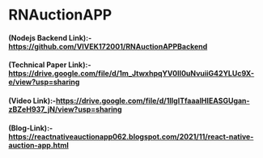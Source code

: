 # RNAuctionAPP

#### (Nodejs Backend Link):-https://github.com/VIVEK172001/RNAuctionAPPBackend 
#### (Technical Paper Link):-https://drive.google.com/file/d/1m_JtwxhpqYV0II0uNvuiiG42YLUc9X-e/view?usp=sharing
#### (Video Link):-https://drive.google.com/file/d/1llgITfaaaIHIEASGUgan-zBZeH937_jN/view?usp=sharing
#### (Blog-Link):-https://reactnativeauctionapp062.blogspot.com/2021/11/react-native-auction-app.html
